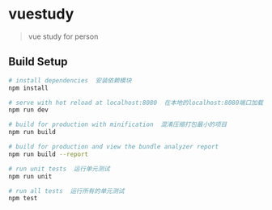 # vuestudy

> vue study for person

## Build Setup

``` bash
# install dependencies  安装依赖模块
npm install

# serve with hot reload at localhost:8080  在本地的localhost:8080端口加载本地热部署项目
npm run dev

# build for production with minification  混淆压缩打包最小的项目
npm run build

# build for production and view the bundle analyzer report  
npm run build --report

# run unit tests  运行单元测试
npm run unit

# run all tests  运行所有的单元测试
npm test
```
